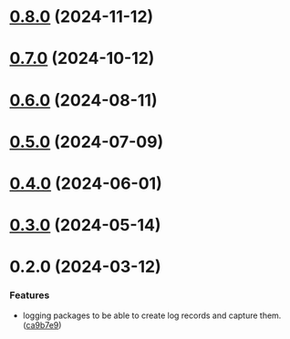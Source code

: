 # [0.8.0](https://github.com/rango-exchange/rango-client/compare/logging-sentry@0.7.0...logging-sentry@0.8.0) (2024-11-12)



# [0.7.0](https://github.com/rango-exchange/rango-client/compare/logging-sentry@0.6.0...logging-sentry@0.7.0) (2024-10-12)



# [0.6.0](https://github.com/rango-exchange/rango-client/compare/logging-sentry@0.5.0...logging-sentry@0.6.0) (2024-08-11)



# [0.5.0](https://github.com/rango-exchange/rango-client/compare/logging-sentry@0.3.0...logging-sentry@0.5.0) (2024-07-09)



# [0.4.0](https://github.com/rango-exchange/rango-client/compare/logging-sentry@0.3.0...logging-sentry@0.4.0) (2024-06-01)



# [0.3.0](https://github.com/rango-exchange/rango-client/compare/logging-sentry@0.2.0...logging-sentry@0.3.0) (2024-05-14)



# 0.2.0 (2024-03-12)


### Features

* logging packages to be able to create log records and capture them. ([ca9b7e9](https://github.com/rango-exchange/rango-client/commit/ca9b7e918d67bf0d93e5b8313264c5984f3adb4e))



